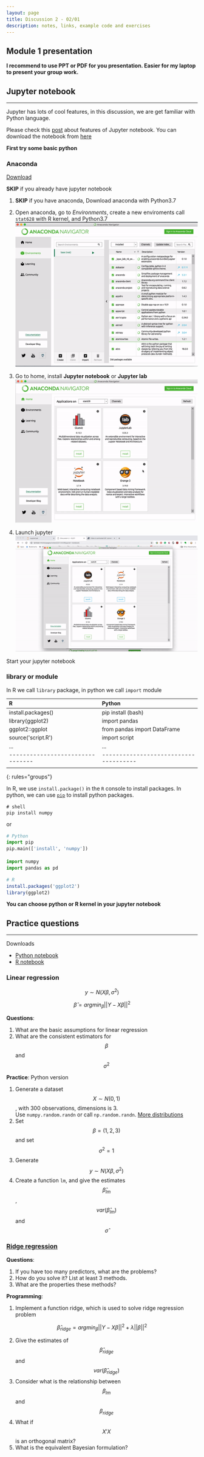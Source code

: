 ```yaml
---
layout: page
title: Discussion 2 - 02/01
description: notes, links, example code and exercises
---
```


<script type="text/javascript" src="http://cdn.mathjax.org/mathjax/latest/MathJax.js?config=TeX-AMS-MML_HTMLorMML"></script>

## Module 1 presentation

**I recommend to use PPT or PDF for you presentation. Easier for my laptop to present your group work.**

## Jupyter notebook
---------------------

Jupyter has lots of cool features, in this discussion, we are get familiar with Python language.

Please check this [post](http://arogozhnikov.github.io/2016/09/10/jupyter-features.html?utm_content=bufferb0c6b&utm_medium=social&utm_source=twitter.com&utm_campaign=buffer) about features of Jupyter notebook. You can download the notebook from [here](https://github.com/arogozhnikov/arogozhnikov.github.io/tree/master/notebooks)

**First try some basic python**

### Anaconda

[Download](https://www.anaconda.com/download/)

**SKIP** if you already have jupyter notebook

1. **SKIP** if you have anaconda, Download anaconda with Python3.7

2. Open anaconda, go to *Environments*, create a new enviroments call `stat628` with R kernel, and Python3.7
![](../assets/video/create_env.gif)

3. Go to home, install **Jupyter notebook** or **Jupyter lab**
![](../assets/video/install_jupyter.gif)

4. Launch jupyter
![](../assets/video/launch_jupyter.gif)

Start your jupyter notebook

### library or module

In R we call `library` package, in python we call `import` module

| R                              | Python                              |
| :----------------------------- | :---------------------------------- |
| install.packages()             | pip install (bash)                  |
| library(ggplot2)               | import pandas                       |
| ggplot2::ggplot                | from pandas import DataFrame        |
| source('script.R')             | import script                       |
| ...                            | ...                                 |
|--------------------------------|-------------------------------------|
|                                |                                     |
{: rules="groups"}

In R, we use `install.package()` in the `R` console to install packages. In python, we can use [`pip`](https://pip.pypa.io/en/stable/user_guide/#running-pip) to install python packages. 

```shell
# shell
pip install numpy
```

or 

```python
# Python
import pip
pip.main(['install', 'numpy'])

import numpy
import pandas as pd
```

```R
# R
install.packages('ggplot2')
library(ggplot2)
```

**You can choose python or R kernel in your jupyter notebook**


## Practice questions
--------------------

Downloads

- [Python notebook](../assets/notebooks/dis2_python.ipynb)
- [R notebook](../assets/notebooks/dis2_R.ipynb)

### Linear regression

$$y \sim N(X\beta, \sigma^2) $$

$$\hat{\beta} = argmin_{\beta} ||Y - X\beta||^2$$

**Questions**:
    
1. What are the basic assumptions for linear regression
2. What are the consistent estimators for $$\beta$$ and $$\sigma^2$$
    
**Practice**: Python version
    
1. Generate a dataset $$X\sim N(0, 1)$$, with 300 observations, dimensions is 3.   
    Use `numpy.random.randn` or call `np.random.randn`. [More distributions](https://docs.scipy.org/doc/numpy-1.15.0/reference/routines.random.html)
2. Set $$\beta = (1, 2, 3)$$ and set $$\sigma^2 = 1$$
3. Generate $$y \sim N(X\beta, \sigma^2)$$
4. Create a function `lm`, and give the estimates $$\hat{\beta}_{lm}$$, $$var(\hat{\beta}_{lm})$$ and $$\hat{\sigma}$$


### [Ridge regression](https://newonlinecourses.science.psu.edu/stat508/lesson/5/5.1)

**Questions**:


1. If you have too many predictors, what are the problems?
2. How do you solve it? List at least 3 methods.
3. What are the properties these methods?

**Programming**:

1. Implement a function ridge, which is used to solve ridge regression problem

$$\hat{\beta}_{ridge} = argmin_{\beta} ||Y - X\beta||^2 + \lambda ||\beta||^2$$

2. Give the estimates of $$\hat{\beta}_{ridge}$$ and $$var(\hat{\beta}_{ridge})$$
3. Consider what is the relationship between $$\beta_{lm}$$ and $$\beta_{ridge}$$
4. What if $$X'X$$ is an orthogonal matrix?
5. What is the equivalent Bayesian formulation?
